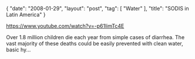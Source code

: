 {
   "date": "2008-01-29",
   "layout": "post",
   "tag": [
      "Water"
   ],
   "title": "SODIS in Latin America"
}

https://www.youtube.com/watch?v=-p61limTc4E  

Over 1.8 million children die each year from simple cases of diarrhea. The vast majority of these deaths could be easily prevented with clean water, basic hy...